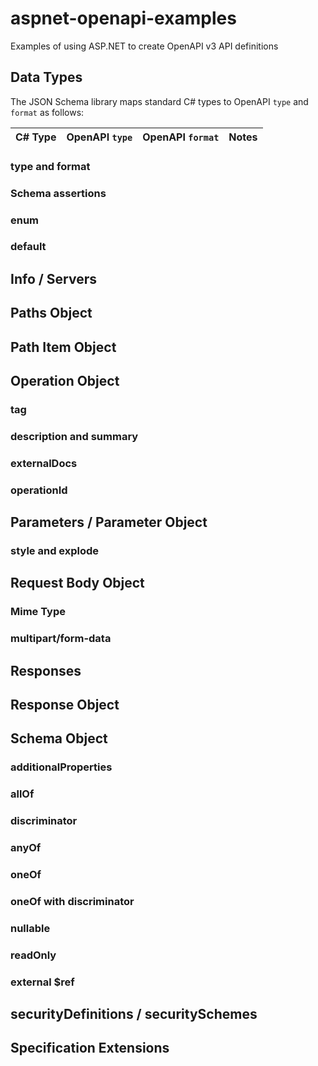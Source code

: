 # aspnet-openapi-examples

Examples of using ASP.NET to create OpenAPI v3 API definitions

## Data Types

The JSON Schema library maps standard C# types to OpenAPI `type` and `format` as follows:

C# Type | OpenAPI `type` | OpenAPI `format` | Notes
------- | -------------- | ---------------- | --------

### type and format

### Schema assertions

### enum

### default

## Info / Servers

## Paths Object

## Path Item Object

## Operation Object

### tag

### description and summary

### externalDocs

### operationId

## Parameters / Parameter Object

### style and explode

## Request Body Object

### Mime Type

### multipart/form-data

## Responses

## Response Object

## Schema Object

### additionalProperties

### allOf

### discriminator

### anyOf

### oneOf

### oneOf with discriminator

### nullable

### readOnly

### external $ref

## securityDefinitions / securitySchemes

## Specification Extensions
